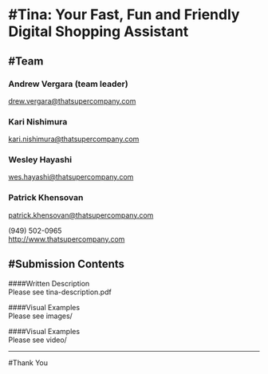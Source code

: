 #Tina: Your Fast, Fun and Friendly Digital Shopping Assistant
===



#Team
----

### Andrew Vergara (team leader)
drew.vergara@thatsupercompany.com

### Kari Nishimura
kari.nishimura@thatsupercompany.com

### Wesley Hayashi
wes.hayashi@thatsupercompany.com

### Patrick Khensovan
patrick.khensovan@thatsupercompany.com



(949) 502-0965  
http://www.thatsupercompany.com



#Submission Contents
---

####Written Description  
Please see tina-description.pdf


####Visual Examples  
Please see images/


####Visual Examples  
Please see video/


---
#Thank You

